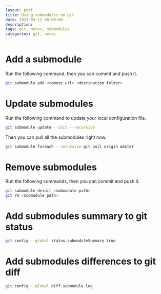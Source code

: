 ```yaml
---
layout: post
title: Using submodules on git
date: 2021-03-12 00:00:00
description:
tags: git, notes, submodules
categories: git, notes
---
```


# Add a submodule

Run the following command, then you can commit and push it.

```bash
git submodule add <remote url> <destination folder>
```

# Update submodules

Run the following command to update your local configuration file.

```bash
git submodule update --init --recursive
```

Then you can pull all the submodules right now.

```bash
git submodule foreach --recursive git pull origin master
```

# Remove submodules

Run the following commands, then you can commit and push it.

```bash
git submodule deinit <submodule path>
git rm <submodule path>
```

# Add submodules summary to git status

```bash
git config --global status.submoduleSummary true
```

# Add submodules differences to git diff

```bash
git config --global diff.submodule log
```
